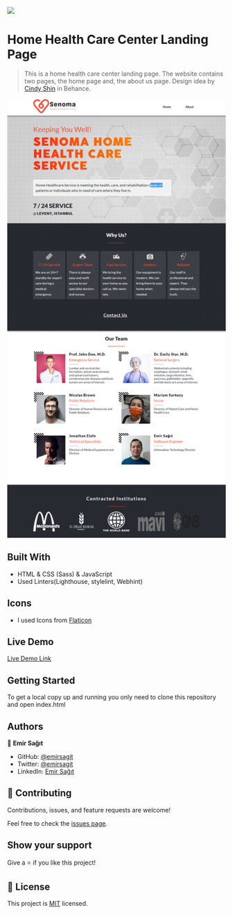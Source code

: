 ![](https://img.shields.io/badge/Microverse-blueviolet)

# Home Health Care Center Landing Page

> This is a home health care center landing page. The website contains two pages, the home page and, the about us page. Design idea by [Cindy Shin](https://www.behance.net/gallery/29845175/CC-Global-Summit-2015) in Behance.

![screenshot](./app_screenshot.png)

## Built With

- HTML & CSS (Sass) & JavaScript
- Used Linters(Lighthouse, stylelint, Webhint)

## Icons

- I used Icons from [Flaticon](https://www.flaticon.com/)

## Live Demo

[Live Demo Link](https://emirsagit.github.io/home-health-care/)


## Getting Started

To get a local copy up and running you only need to clone this repository and open index.html

## Authors

👤 **Emir Sağıt**

- GitHub: [@emirsagit](https://github.com/emirsagit)
- Twitter: [@emirsagit](https://twitter.com/emirsagit)
- LinkedIn: [Emir Sağıt](https://www.linkedin.com/in/emir-sa%C4%9F%C4%B1t-633035188/)

## 🤝 Contributing

Contributions, issues, and feature requests are welcome!

Feel free to check the [issues page](../../issues/).

## Show your support

Give a ⭐️ if you like this project!

## 📝 License

This project is [MIT](./MIT.md) licensed.
